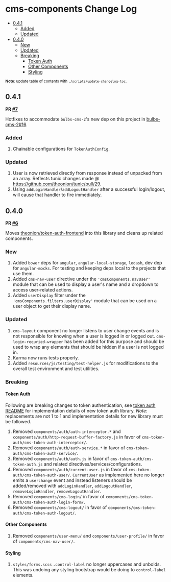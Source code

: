 # cms-components Change Log

<!-- markdown-toc -->

- [0.4.1](#041)
  * [Added](#added)
  * [Updated](#updated)
- [0.4.0](#040)
  * [New](#new)
  * [Updated](#updated-1)
  * [Breaking](#breaking)
    + [Token Auth](#token-auth)
    + [Other Components](#other-components)
    + [Styling](#styling)

<!-- markdown-toc-stop -->

<sub>**Note**: update table of contents with `./scripts/update-changelog-toc`.</sub>

## 0.4.1
**PR [#7](https://github.com/theonion/cms-components/pull/7)**

Hotfixes to accommodate `bulbs-cms-2`'s new dep on this project in [bulbs-cms-2#16](https://github.com/theonion/bulbs-cms-2/pull/16).

### Added

1. Chainable configurations for `TokenAuthConfig`.

### Updated

1. User is now retrieved directly from response instead of unpacked from an array. Reflects tunic changes made @ https://github.com/theonion/tunic/pull/29.
1. Using `addLoginHandler`/`addLogoutHandler` after a successful login/logout, will cause that handler to fire immediately.

## 0.4.0
**PR [#6](https://github.com/theonion/cms-components/pull/6)**

Moves [theonion/token-auth-frontend](https://github.com/theonion/token-auth-frontend) into this library and cleans up related components.

### New

1. Added `bower` deps for `angular`, `angular-local-storage`, `lodash`, dev dep for `angular-mocks`. For testing and keeping deps local to the projects that use them.
1. Added `cms-nav-user` directive under the `'cmsComponents.navUser'` module that can be used to display a user's name and a dropdown to access user-related actions.
1. Added `userDisplay` filter under the `'cmsComponents.filters.userDisplay'` module that can be used on a user object to get their display name.

### Updated

1. `cms-layout` component no longer listens to user change events and is not responsible for knowing when a user is logged in or logged out. `cms-login-requried-wrapper` has been added for this purpose and should be used to wrap any elements that should be hidden if a user is not logged in.
1. Karma now runs tests properly.
1. Added `resources/js/testing/test-helper.js` for modifications to the overall test environment and test utilities.

### Breaking
#### Token Auth
Following are breaking changes to token authentication, see [token auth README](https://github.com/theonion/cms-components/blob/c0e841fe135b8dfc6c904226f30814f9b65f25c7/components/cms-token-auth/README.md) for implementation details of new token auth library. *Note*: replacements are not 1 to 1 and implementation details for new library must be followed.

1. Removed `components/auth/auth-interceptor.*` and `components/auth/http-request-buffer-factory.js`  in favor of `cms-token-auth/cms-token-auth-interceptor/`.
1. Removed `components/auth/auth-service.*` in favor of `cms-token-auth/cms-token-auth-service/`.
1. Removed `components/auth/auth.js` in favor of `cms-token-auth/cms-token-auth.js` and related directives/services/configurations.
1. Removed `components/auth/current-user.js` in favor of `cms-token-auth/cms-token-auth-user/`. `CurrentUser` as implemented here no longer emits a `userchange` event and instead listeners should be added/removed with `addLoginHandler`, `addLogoutHandler`, `removeLoginHandler`, `removeLogoutHandler`.
1. Removed `components/cms-login/` in favor of `components/cms-token-auth/cms-token-auth-login-form/`.
1. Removed `components/cms-logout/` in favor of `components/cms-token-auth/cms-token-auth-logout/`.

#### Other Components
1. Removed `components/user-menu/` and `components/user-profile/` in favor of `components/cms-nav-user/`.

#### Styling
1. `styles/forms.scss` `.control-label` no longer uppercases and unbolds. This was undoing any styling bootstrap would be doing to `control-label` elements.
